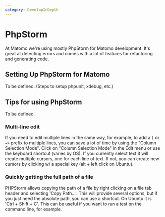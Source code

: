 ```yaml
---
category: DevelopInDepth
---
```

# PhpStorm

At Matomo we're using mostly PhpStorm for Matomo development. It's great at detecting errors and comes with a lot of features for refactoring and generating code.

## Setting Up PhpStorm for Matomo

To be defined. (Steps to setup phpunit, xdebug, etc.)

## Tips for using PhpStorm

To be defined.

### Multi-line edit

If you need to edit multiple lines in the same way, for example, to add a `[` or `=>` prefix to multiple lines, you can save a lot of time by using the "Column Selection Mode". Click on "Column Selection Mode" in the Edit menu or use the keyboard shortcut (varies by OS). If you currently select text it will create multiple cursors, one for each line of text. If not, you can create new cursors by clicking w/ a special key (alt + left click on Ubuntu).

### Quickly getting the full path of a file

PHPStorm allows copying the path of a file by right clicking on a file tab header and selecting 'Copy Path...'. This will provide several options, but if you just need the absolute path, you can use a shortcut. On Ubuntu it is 'Ctrl + Shift + C'. This can be useful if you want to run a test on the command line, for example.
